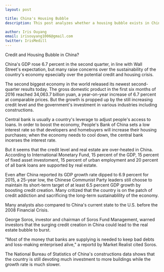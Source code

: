 ```yaml
---
layout: post

title: China's Housing Bubble 
description: This post analyzes whether a housing bubble exists in China with updated stastics and comments. 

author: Iris Ouyang
email: irisouyang1006@gmail.com
twitter: IrisMedill
---
```


Credit and Housing Bubble in China? 

China's GDP rose 6.7 percent in the second quarter, in line with Wall Street's expectation, but many raise concerns over the sustainability of the country's economy epsecially over the potential credit and housing crisis. 

The second biggest economy in the world released its newest second-quarter results today. The gross domestic product in the first six months of 2016 reached 34,063.7 billion yuan, a year-on-year increase of 6.7 percent at comparable prices. But the growth is propped up by the still increasing credit level and the government's investment in various industries including constructions. 

Central bank is usually a country's leverage to adjust people's access to loans. In order to boost the economy, People's Bank of China sets a low interest rate so that developers and homebuyers will increase their housing purchases; when the economy needs to cool down, the central bank incerses the interest rate. 

But it seems that the credit level and real estate are over-heated in China. According to International Monetary Fund, 15 percent of the GDP, 15 percent of fixed asset investoment, 15 percent of urban employment and 20 percent of all bank loans are supported by real estate.

Even after China reported its GDP growth rate dipped to 6.9 percent for 2015, a 25-year low, the Chinese Communist Party leaders still choose to maintain its short-term target of at least 6.5 percent GDP growth by boosting credit creation. Many critized that the country is on the patch of credit addiction and sacrificing the long-term sustainablility of the economy. 

Many analysts also compared to China's current state to the U.S. before the 2008 Financial Crisis. 

George Soros, investor and chairman of Soros Fund Management, warned investors that the surging credit creation in China could lead to the real estate bubble to burst. 

"Most of the money that banks are supplying is needed to keep bad debts and loss-making enterprised alive," a reportd by Market Realist cited Soros. 

The National Bureau of Statistics of China's constructions data shows that the country is still devoting much investment to more buildings while the growth rate is much slower. 





<object width="420" height="315"
data="https://www.youtube.com/watch?v=g8_mWWApeB0">
</object>
